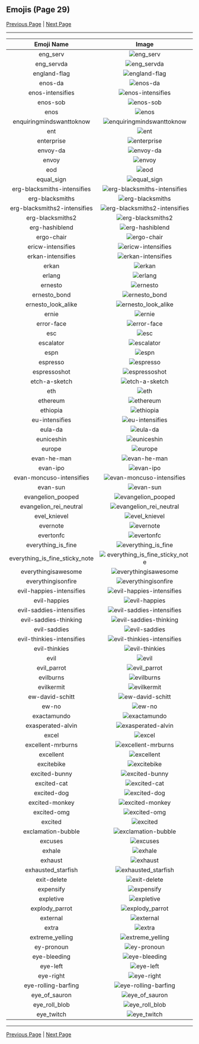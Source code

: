 
## Emojis (Page 29)

[Previous Page](/docs/hc/page-d-0028.md)
  | [Next Page](/docs/hc/page-e-0030.md)

<hr />

|Emoji Name|Image|
| :-: | :-: |
|eng_serv| ![eng_serv](/emojis/hc/eng_serv.png)|
|eng_servda| ![eng_servda](/emojis/hc/eng_servda.png)|
|england-flag| ![england-flag](/emojis/hc/england-flag.png)|
|enos-da| ![enos-da](/emojis/hc/enos-da.png)|
|enos-intensifies| ![enos-intensifies](/emojis/hc/enos-intensifies.gif)|
|enos-sob| ![enos-sob](/emojis/hc/enos-sob.png)|
|enos| ![enos](/emojis/hc/enos.png)|
|enquiringmindswanttoknow| ![enquiringmindswanttoknow](/emojis/hc/enquiringmindswanttoknow.png)|
|ent| ![ent](/emojis/hc/ent.png)|
|enterprise| ![enterprise](/emojis/hc/enterprise.jpg)|
|envoy-da| ![envoy-da](/emojis/hc/envoy-da.png)|
|envoy| ![envoy](/emojis/hc/envoy.png)|
|eod| ![eod](/emojis/hc/eod.png)|
|equal_sign| ![equal_sign](/emojis/hc/equal_sign.png)|
|erg-blacksmiths-intensifies| ![erg-blacksmiths-intensifies](/emojis/hc/erg-blacksmiths-intensifies.gif)|
|erg-blacksmiths| ![erg-blacksmiths](/emojis/hc/erg-blacksmiths.png)|
|erg-blacksmiths2-intensifies| ![erg-blacksmiths2-intensifies](/emojis/hc/erg-blacksmiths2-intensifies.gif)|
|erg-blacksmiths2| ![erg-blacksmiths2](/emojis/hc/erg-blacksmiths2.png)|
|erg-hashiblend| ![erg-hashiblend](/emojis/hc/erg-hashiblend.png)|
|ergo-chair| ![ergo-chair](/emojis/hc/ergo-chair.jpg)|
|ericw-intensifies| ![ericw-intensifies](/emojis/hc/ericw-intensifies.gif)|
|erkan-intensifies| ![erkan-intensifies](/emojis/hc/erkan-intensifies.gif)|
|erkan| ![erkan](/emojis/hc/erkan.png)|
|erlang| ![erlang](/emojis/hc/erlang.png)|
|ernesto| ![ernesto](/emojis/hc/ernesto.jpg)|
|ernesto_bond| ![ernesto_bond](/emojis/hc/ernesto_bond.png)|
|ernesto_look_alike| ![ernesto_look_alike](/emojis/hc/ernesto_look_alike.jpg)|
|ernie| ![ernie](/emojis/hc/ernie.png)|
|error-face| ![error-face](/emojis/hc/error-face.png)|
|esc| ![esc](/emojis/hc/esc.png)|
|escalator| ![escalator](/emojis/hc/escalator.jpg)|
|espn| ![espn](/emojis/hc/espn.png)|
|espresso| ![espresso](/emojis/hc/espresso.jpg)|
|espressoshot| ![espressoshot](/emojis/hc/espressoshot.jpg)|
|etch-a-sketch| ![etch-a-sketch](/emojis/hc/etch-a-sketch.gif)|
|eth| ![eth](/emojis/hc/eth.png)|
|ethereum| ![ethereum](/emojis/hc/ethereum.png)|
|ethiopia| ![ethiopia](/emojis/hc/ethiopia.png)|
|eu-intensifies| ![eu-intensifies](/emojis/hc/eu-intensifies.gif)|
|eula-da| ![eula-da](/emojis/hc/eula-da.png)|
|euniceshin| ![euniceshin](/emojis/hc/euniceshin.png)|
|europe| ![europe](/emojis/hc/europe.png)|
|evan-he-man| ![evan-he-man](/emojis/hc/evan-he-man.png)|
|evan-ipo| ![evan-ipo](/emojis/hc/evan-ipo.jpg)|
|evan-moncuso-intensifies| ![evan-moncuso-intensifies](/emojis/hc/evan-moncuso-intensifies.gif)|
|evan-sun| ![evan-sun](/emojis/hc/evan-sun.png)|
|evangelion_pooped| ![evangelion_pooped](/emojis/hc/evangelion_pooped.png)|
|evangelion_rei_neutral| ![evangelion_rei_neutral](/emojis/hc/evangelion_rei_neutral.png)|
|evel_knievel| ![evel_knievel](/emojis/hc/evel_knievel.jpg)|
|evernote| ![evernote](/emojis/hc/evernote.png)|
|evertonfc| ![evertonfc](/emojis/hc/evertonfc.png)|
|everything_is_fine| ![everything_is_fine](/emojis/hc/everything_is_fine.gif)|
|everything_is_fine_sticky_note| ![everything_is_fine_sticky_note](/emojis/hc/everything_is_fine_sticky_note.png)|
|everythingisawesome| ![everythingisawesome](/emojis/hc/everythingisawesome.png)|
|everythingisonfire| ![everythingisonfire](/emojis/hc/everythingisonfire.gif)|
|evil-happies-intensifies| ![evil-happies-intensifies](/emojis/hc/evil-happies-intensifies.gif)|
|evil-happies| ![evil-happies](/emojis/hc/evil-happies.png)|
|evil-saddies-intensifies| ![evil-saddies-intensifies](/emojis/hc/evil-saddies-intensifies.gif)|
|evil-saddies-thinking| ![evil-saddies-thinking](/emojis/hc/evil-saddies-thinking.png)|
|evil-saddies| ![evil-saddies](/emojis/hc/evil-saddies.png)|
|evil-thinkies-intensifies| ![evil-thinkies-intensifies](/emojis/hc/evil-thinkies-intensifies.gif)|
|evil-thinkies| ![evil-thinkies](/emojis/hc/evil-thinkies.png)|
|evil| ![evil](/emojis/hc/evil.png)|
|evil_parrot| ![evil_parrot](/emojis/hc/evil_parrot.gif)|
|evilburns| ![evilburns](/emojis/hc/evilburns.png)|
|evilkermit| ![evilkermit](/emojis/hc/evilkermit.png)|
|ew-david-schitt| ![ew-david-schitt](/emojis/hc/ew-david-schitt.png)|
|ew-no| ![ew-no](/emojis/hc/ew-no.png)|
|exactamundo| ![exactamundo](/emojis/hc/exactamundo.jpg)|
|exasperated-alvin| ![exasperated-alvin](/emojis/hc/exasperated-alvin.png)|
|excel| ![excel](/emojis/hc/excel.png)|
|excellent-mrburns| ![excellent-mrburns](/emojis/hc/excellent-mrburns.gif)|
|excellent| ![excellent](/emojis/hc/excellent.png)|
|excitebike| ![excitebike](/emojis/hc/excitebike.gif)|
|excited-bunny| ![excited-bunny](/emojis/hc/excited-bunny.gif)|
|excited-cat| ![excited-cat](/emojis/hc/excited-cat.gif)|
|excited-dog| ![excited-dog](/emojis/hc/excited-dog.gif)|
|excited-monkey| ![excited-monkey](/emojis/hc/excited-monkey.gif)|
|excited-omg| ![excited-omg](/emojis/hc/excited-omg.gif)|
|excited| ![excited](/emojis/hc/excited.gif)|
|exclamation-bubble| ![exclamation-bubble](/emojis/hc/exclamation-bubble.gif)|
|excuses| ![excuses](/emojis/hc/excuses.png)|
|exhale| ![exhale](/emojis/hc/exhale.png)|
|exhaust| ![exhaust](/emojis/hc/exhaust.jpg)|
|exhausted_starfish| ![exhausted_starfish](/emojis/hc/exhausted_starfish.png)|
|exit-delete| ![exit-delete](/emojis/hc/exit-delete.gif)|
|expensify| ![expensify](/emojis/hc/expensify.png)|
|expletive| ![expletive](/emojis/hc/expletive.png)|
|explody_parrot| ![explody_parrot](/emojis/hc/explody_parrot.gif)|
|external| ![external](/emojis/hc/external.gif)|
|extra| ![extra](/emojis/hc/extra.png)|
|extreme_yelling| ![extreme_yelling](/emojis/hc/extreme_yelling.gif)|
|ey-pronoun| ![ey-pronoun](/emojis/hc/ey-pronoun.png)|
|eye-bleeding| ![eye-bleeding](/emojis/hc/eye-bleeding.jpg)|
|eye-left| ![eye-left](/emojis/hc/eye-left.png)|
|eye-right| ![eye-right](/emojis/hc/eye-right.png)|
|eye-rolling-barfing| ![eye-rolling-barfing](/emojis/hc/eye-rolling-barfing.png)|
|eye_of_sauron| ![eye_of_sauron](/emojis/hc/eye_of_sauron.jpg)|
|eye_roll_blob| ![eye_roll_blob](/emojis/hc/eye_roll_blob.png)|
|eye_twitch| ![eye_twitch](/emojis/hc/eye_twitch.gif)|

<hr/>

[Previous Page](/docs/hc/page-d-0028.md)
  | [Next Page](/docs/hc/page-e-0030.md)